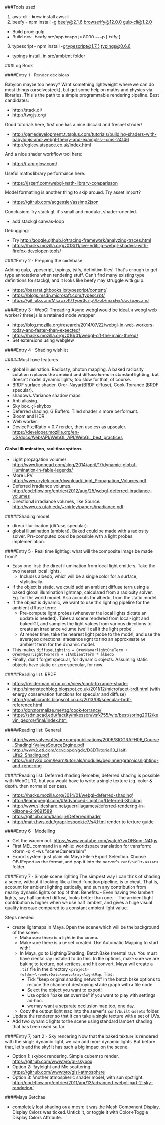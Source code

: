 ###Tools used

1. aws-cli - brew install awscli
2. beefy - npm install -g beefy@2.1.6 browserify@12.0.0 gulp-cli@1.2.0
- Build prod: gulp
- Build dev : beefy src/app.ts:app.js 8000 -- -p [ tsify ]
3. typescript - npm install -g typescript@1.7.5 typings@0.6.6
- typings install, in src/ambient folder

###Log Book

####Entry 1 - Render decisions

Babylon maybe too heavy? Want something lightweight where we can do most things ourselves(eek), but get some help on maths and physics via libraries.
This is the path to a simple programmable rendering pipeline. Best candidates:
- http://stack.gl/
- http://twgljs.org/

Good tutorials here, first one has a nice discard and fresnel shader!
- http://gamedevelopment.tutsplus.com/tutorials/building-shaders-with-babylonjs-and-webgl-theory-and-examples--cms-24146 
- http://ogldev.atspace.co.uk/index.html 

And a nice shader workflow tool here:
- http://i-am-glow.com/

Useful maths library performance here.
- https://jsperf.com/webgl-math-library-comparisson

Model formatting is another thing to skip around. Try asset import?
- https://github.com/acgessler/assimp2json

Conclusion: Try stack.gl. it's small and modular, shader-oriented.

- add stack gl canvas-loop

Debugging:
- Try http://google.github.io/tracing-framework/analyzing-traces.html
- https://hacks.mozilla.org/2013/11/live-editing-webgl-shaders-with-firefox-developer-tools/

####Entry 2 - Prepping the codebase

Adding gulp, typescript, typings, tsify, definition files! That's enough to get type annotations when rendering stuff.
Can't find many existing type definitions for stackgl, and it looks like beefy may struggle with gulp.
- https://basarat.gitbooks.io/typescript/content/
- https://blogs.msdn.microsoft.com/typescript/
- https://github.com/Microsoft/TypeScript/blob/master/doc/spec.md


####Entry 3 - WebGl Threading
Async webgl would be ideal. a webgl web worker? three js is a retained mode wrapper
- https://blog.mozilla.org/research/2014/07/22/webgl-in-web-workers-today-and-faster-than-expected/
- https://hacks.mozilla.org/2016/01/webgl-off-the-main-thread/
- Set extensions using webglew

####Entry 4 - Shading wishlist

#####Must have features
- global illumination. Radiosity, photon mapping. A baked radiosity solution replaces the ambient and diffuse terms in standard lighting, but doesn't model dynamic lights; too slow for that, of course.
- BRDF surface shader. Oren-Nayar(BRDF diffuse), Cook-Torrance (BRDF specular).
- shadows. Variance shadow maps.
- Anti aliasing.
- Sky box. gl-skybox
- Deferred shading, G Buffers. Tiled shader is more performant.
- Bloom and HDR.
- Web worker.
- DevicePixelRatio = 0.7 render, then use css as upscaler. https://developer.mozilla.org/en-US/docs/Web/API/WebGL_API/WebGL_best_practices

#### Global illumination, real time options
- Light propagation volumes. http://www.lionhead.com/blog/2014/april/17/dynamic-global-illumination-in-fable-legends/
- More LPV: http://www.crytek.com/download/Light_Propagation_Volumes.pdf
- Deferred irradiance volumes. http://codeflow.org/entries/2012/aug/25/webgl-deferred-irradiance-volumes
- Directional irradiance volumes, like Source. http://www.cs.utah.edu/~shirley/papers/irradiance.pdf

#####Shading model
- direct illumination (diffuse, specular).
- global illumination (ambient). Baked could be made with a radiosity solver. Pre-computed could be possible with a light probes implementation.

####Entry 5 - Real time lighting: what will the composite image be made from?
- Easy one first: the direct illumination from local light emitters. Take the two nearest local lights.
    - Includes albedo, which will be a single color for a surface, stylistically.
- If the object is static, we could add an ambient diffuse term using a baked global illumination lightmap, calculated from a radiosity solver. Eg. for the world model. Also accouts for albedo, from the static model.
- If the object is dynamic, we want to use this lighting pipeline for the ambient diffuse term:
    - Pre-compute light probes (whenever the local lights dictate an update is needed). Takes a scene rendered from local-light and baked GI, and samples the light values from various directions to create an irradiance volume (we'll call it the light probe).
    - At render time, take the nearest light probe to the model, and use the averaged directional irradiance light to find an approximate GI ambient term for the dynamic model.
- This makes `diffuseLighting = OrenNayarlightOneTerm + OrenNayarlightTwoTerm + GIAmbientTerm * albedo` 
- Finally, don't forget specular, for dynamic objects. Assuming static objects have static or zero specular, for now. 

#####Reading list: BRDF
- https://renderman.pixar.com/view/cook-torrance-shader
- http://simonstechblog.blogspot.co.uk/2011/12/microfacet-brdf.html (with energy conservation functions for specular and diffuse)
- http://graphicrants.blogspot.co.uk/2013/08/specular-brdf-reference.html
- http://dontnormalize.me/tag/cook-torrance/
- https://sdm.scad.edu/faculty/mkesson/vsfx755/wip/best/spring2012/kevin_george/final/index.html

#####Reading list: General
- http://www.valvesoftware.com/publications/2006/SIGGRAPH06_Course_ShadingInValvesSourceEngine.pdf
- http://www2.ati.com/developer/gdc/D3DTutorial10_Half-Life2_Shading.pdf
- https://unity3d.com/learn/tutorials/modules/beginner/graphics/lighting-and-rendering

#####Reading list: Deferred shading
Remeber, deferred shading is possible with WebGL 1.0, but you would have to write a single texture (eg. color & depth, then normals) per pass.
- https://hacks.mozilla.org/2014/01/webgl-deferred-shading/
- http://learnopengl.com/#!Advanced-Lighting/Deferred-Shading
- http://www.slideshare.net/guerrillagames/deferred-rendering-in-killzone-2-9691589
- https://github.com/tiansijie/DeferredShader
- http://math.hws.edu/graphicsbook/c7/s4.html render to texture guide

####Entry 6 - Modelling
- Get the wacom out. https://www.youtube.com/watch?v=OFBmg-N41gs
- First MEL command in a while: worldspace translation for transform: xform -q -t -ws "sceneCamera1aim"
- Export system: just plain old Maya File->Export Selection. Choose OBJExport as the format, and pop it into the server's `conf/built-assets` folder.  

####Entry 7 - Simple scene lighting
The simplest way I can think of shading a scene, without it looking like a fixed-function pipeline, is to cheat. That is, account for ambient lighting statically, and sum any contribution from nearby dynamic lights on top of that. Benefits:
    - Even having two lambert lights, say half lambert diffuse, looks better than one.
    - The ambient light contribution is higher when we use half lambert, and gives a huge visual quality increase compared to a constant ambient light value.

Steps needed:
- create lightmaps in Maya. Open the scene which will be the background of the scene.
    - Make sure there is a light in the scene.
    - Make sure there is a uv set created. Use Automatic Mapping to start with!
    - In Maya, go to Lighting/Shading, Batch Bake (mental ray). You must have mental ray installed to do this. In the options, make sure we are baking to texture, not vertices, and hit convert. Maya will create a `.tif` file in the directory `<project-folder>\renderData\mentalray\lightMap`. Tips:
        - Tick "keep original shading network" in the batch bake options to reduce the chance of destroying shade graph with a file node.
        - Select the object you want to export!
        - Use option "bake set override" if you want to play with settings ad-hoc.
        - we may want a separate occlusion map too, one day.
    - Copy the output light map into the server's `conf/built-assets` folder.
- Update the renderer so that it can take a single texture with a set of UVs.
- Add two dynamic lights to the scene using standard lambert shading that has been used so far.

####Entry 7, part 2 - Sky rendering
Now that the baked texture is rendered with the single dynamic light, we can add more dynamic lights. But before that, let's add the sky! It has such a big impact on the scene.
- Option 1: skybox rendering. Simple cubemap render. https://github.com/wwwtyro/gl-skybox
- Option 2: Rayleight and Mie scattering. https://github.com/wwwtyro/glsl-atmosphere
- Option 3: Another atmospheric shader model, with sun spotlight. http://codeflow.org/entries/2011/apr/13/advanced-webgl-part-2-sky-rendering/

####Maya Gotchas
- completely lost shading on a mesh: it was the Mesh Component Display, Display Colors was ticked. Untick it, or toggle it with Color->Toggle Display Colors Attribute.

